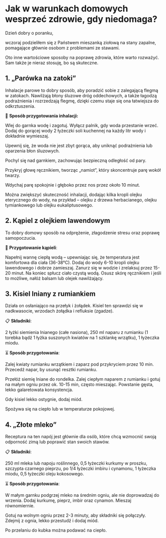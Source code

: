 # Jak w warunkach domowych wesprzeć zdrowie, gdy niedomaga?

Dzień dobry o poranku,

wczoraj podzieliłem się z Państwem mieszanką ziołową na stany zapalne, pomagające głównie osobom z problemami ze stawami.

Oto inne wartościowe sposoby na poprawę zdrowia, które warto rozważyć. Sam także je nieraz stosuję, bo są skuteczne.

## 1. „Parówka na zatoki”

Inhalacje parowe to dobry sposób, aby poradzić sobie z zalegającą flegmą w zatokach. Nawilżają błony śluzowe dróg oddechowych, a także łagodzą podrażnienia i rozrzedzają flegmę, dzięki czemu staje się ona łatwiejsza do odkrztuszenia.

👃 **Sposób przygotowania inhalacji:**

Wlej do garnka wodę i zagotuj. Wyłącz palnik, gdy woda przestanie wrzeć. Dodaj do gorącej wody 2 łyżeczki soli kuchennej na każdy litr wody i dokładnie wymieszaj.

Upewnij się, że woda nie jest zbyt gorąca, aby uniknąć podrażnienia lub oparzenia błon śluzowych.

Pochyl się nad garnkiem, zachowując bezpieczną odległość od pary.

Przykryj głowę ręcznikiem, tworząc „namiot”, który skoncentruje parę wokół twarzy.

Wdychaj parę spokojnie i głęboko przez nos przez około 10 minut.

Można zwiększyć skuteczność inhalacji, dodając kilka kropli olejku eterycznego do wody, na przykład – olejku z drzewa herbacianego, olejku tymiankowego lub olejku eukaliptusowego.

## 2. Kąpiel z olejkiem lawendowym

To dobry domowy sposób na odprężenie, złagodzenie stresu oraz poprawę samopoczucia.

🛁 **Przygotowanie kąpieli**:

Napełnij wannę ciepłą wodą – upewniając się, że temperatura jest komfortowa dla ciała (36-38°C). Dodaj do wody 6-10 kropli olejku lawendowego i dobrze zamieszaj. Zanurz się w wodzie i zrelaksuj przez 15-20 minut. Na koniec spłucz ciało czystą wodą. Osusz skórę ręcznikiem i jeśli to możliwe, nałóż balsam lub olejek nawilżający.

## 3. Kisiel lniany z rumiankiem

Działa on osłaniająco na przełyk i żołądek. Kisiel ten sprawdzi się w nadkwasocie, wrzodach żołądka i refluksie (zgadze).

📋 **Składniki**:

2 łyżki siemienia lnianego (całe nasiona), 250 ml naparu z rumianku (1 torebka bądź 1 łyżka suszonych kwiatów na 1 szklankę wrzątku), 1 łyżeczka miodu.

⏳ **Sposób przygotowania**:

Zalej kwiaty rumianku wrzątkiem i zaparz pod przykryciem przez 10 min. Przecedź napar, by usunąć resztki rumianku.

Przełóż siemię lniane do rondelka. Zalej ciepłym naparem z rumianku i gotuj na małym ogniu przez ok. 10-15 min, często mieszając. Powstanie gęsta, lekko galaretowata konsystencja.

Gdy kisiel lekko ostygnie, dodaj miód.

Spożywa się na ciepło lub w temperaturze pokojowej.

## 4. „Złote mleko”

Receptura na ten napój jest głównie dla osób, które chcą wzmocnić swoją odporność zimą lub poprawić stan swoich stawów.

📋 **Składniki**:

250 ml mleka lub napoju roślinnego, 0,5 łyżeczki kurkumy w proszku, szczypta czarnego pieprzu, po 1/4 łyżeczki imbiru i cynamonu, 1 łyżeczka miodu, 0,5 łyżeczki oleju kokosowego.

⏳ **Sposób przygotowania**:

W małym garnku podgrzej mleko na średnim ogniu, ale nie doprowadzaj do wrzenia. Dodaj kurkumę, pieprz, imbir oraz cynamon. Mieszaj równomiernie.

Gotuj na wolnym ogniu przez 2-3 minuty, aby składniki się połączyły. Zdejmij z ognia, lekko przestudź i dodaj miód.

Po przelaniu do kubka można podawać na ciepło.